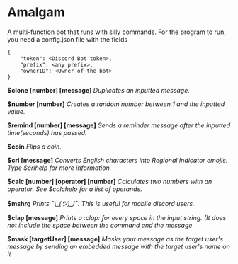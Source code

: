 # Amalgam

A multi-function bot that runs with silly commands.
For the program to run, you need a config.json file with the fields 

~~~~
{
    "token": <Discord Bot token>,
    "prefix": <any prefix>,
    "ownerID": <Owner of the bot>
}
~~~~

**$clone [number] [message]**
*Duplicates an inputted message.*

**$number [number]**
*Creates a random number between 1 and the inputted value.*

**$remind [number] [message]**
*Sends a reminder message after the inputted time(seconds) has passed.*

**$coin**
*Flips a coin.*

**$cri [message]**
*Converts English characters into Regional Indicator emojis. Type $crihelp for more information.*

**$calc [number] [operator] [number]**
*Calculates two numbers with an operator. See $calchelp for a list of operands.*

**$mshrg**
*Prints ¯\\\_(ツ)_/¯. This is useful for mobile discord users.*

**$clap [message]**
*Prints a \:clap: for every space in the input string. (It does not include the space between the command and the message*

**$mask [targetUser] [message]**
*Masks your message as the target user's message by sending an embedded message with the target user's name on it*